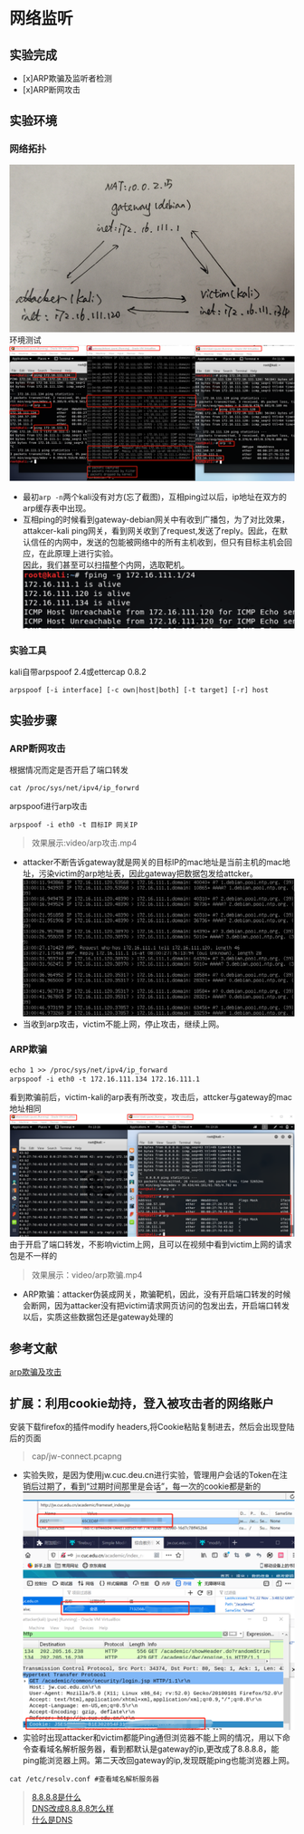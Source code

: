 # 网络监听
## 实验完成
- [x]ARP欺骗及监听者检测
- [x]ARP断网攻击
## 实验环境
### 网络拓扑
![](images/network.jpg)
环境测试
![](images/networkok.png)
* 最初```arp -n```两个kali没有对方(忘了截图)，互相ping过以后，ip地址在双方的arp缓存表中出现。
* 互相ping的时候看到gateway-debian网关中有收到广播包，为了对比效果，attakcer-kali ping网关，看到网关收到了request,发送了reply。因此，在默认信任的内网中，发送的包能被网络中的所有主机收到，但只有目标主机会回应，在此原理上进行实验。  
因此，我们甚至可以扫描整个内网，选取靶机。
![](images/scantarget.png)
### 实验工具
kali自带arpspoof 2.4或ettercap 0.8.2
```
arpspoof [-i interface] [-c own|host|both] [-t target] [-r] host
```
## 实验步骤
### ARP断网攻击
根据情况而定是否开启了端口转发
```
cat /proc/sys/net/ipv4/ip_forwrd
```
arpspoof进行arp攻击
```
arpspoof -i eth0 -t 目标IP 网关IP       
```
>效果展示:video/arp攻击.mp4
* attacker不断告诉gateway就是网关的目标IP的mac地址是当前主机的mac地址，污染victim的arp地址表，因此gateway把数据包发给attcker。
![](images/catch.png)
* 当收到arp攻击，victim不能上网，停止攻击，继续上网。
### ARP欺骗
```
echo 1 >> /proc/sys/net/ipv4/ip_forward
arpspoof -i eth0 -t 172.16.111.134 172.16.111.1
```
看到欺骗前后，victim-kali的arp表有所改变，攻击后，attcker与gateway的mac地址相同
![](images/deceive.png)
由于开启了端口转发，不影响victim上网，且可以在视频中看到victim上网的请求包是不一样的
>效果展示：video/arp欺骗.mp4

* ARP欺骗：attacker伪装成网关，欺骗靶机，因此，没有开启端口转发的时候会断网，因为attacker没有把victim请求网页访问的包发出去，开启端口转发以后，实质这些数据包还是gateway处理的
## 参考文献
[arp欺骗及攻击](https://blog.csdn.net/niekai01/article/details/)
## 扩展：利用cookie劫持，登入被攻击者的网络账户
安装下载firefox的插件modify headers,将Cookie粘贴复制进去，然后会出现登陆后的页面
>cap/jw-connect.pcapng
* 实验失败，是因为使用jw.cuc.deu.cn进行实验，管理用户会话的Token在注销后过期了，看到“过期时间那里是会话”，每一次的cookie都是新的
![](images/cookie.png)
* 实验时出现attacker和victim都能Ping通但浏览器不能上网的情况，用以下命令查看域名解析服务器，看到都默认是gateway的ip,更改成了8.8.8.8，能ping能浏览器上网。第二天改回gateway的ip,发现既能ping也能浏览器上网。
```
cat /etc/resolv.conf #查看域名解析服务器
```
>[8.8.8.8是什么](http://www.45fan.com/a/question/554.html)  
>[DNS改成8.8.8.8怎么样](https://blog.csdn.net/qq_14989227/article/details/78342237)  
>[什么是DNS](https://blog.csdn.net/qq_31930499/article/details/79767330)
